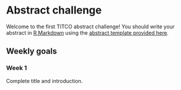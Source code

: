 # Abstract challenge
Welcome to the first TITCO abstract 
challenge! You should write your 
abstract in 
[R Markdown](https://rmarkdown.rstudio.com/articles_intro.html) 
using the [abstract template provided here](abstract-template.Rmd).

## Weekly goals 

### Week 1
Complete title and introduction.
